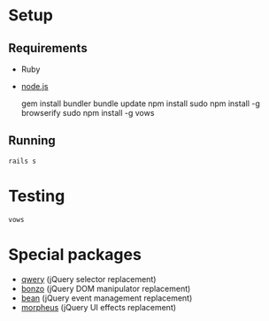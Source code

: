 # Setup

## Requirements

* Ruby
* [node.js](http://nodejs.org/#download)

    gem install bundler
    bundle update
    npm install
    sudo npm install -g browserify
    sudo npm install -g vows

## Running

    rails s

# Testing
  
    vows

# Special packages

* [qwery](http://github.com/ded/qwery) (jQuery selector replacement)
* [bonzo](http://github.com/ded/bonzo) (jQuery DOM manipulator replacement)
* [bean](http://github.com/fat/bean) (jQuery event management replacement)
* [morpheus](http://github.com/ded/morpheus) (jQuery UI effects replacement)
